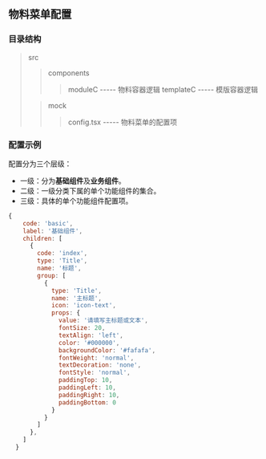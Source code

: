 ## 物料菜单配置

### 目录结构

> src
>> components
>>> moduleC  ----- 物料容器逻辑
>>> templateC ----- 模版容器逻辑
>
>> mock
>>> config.tsx ----- 物料菜单的配置项

### 配置示例

配置分为三个层级：

- 一级：分为**基础组件**及**业务组件**。
- 二级：一级分类下属的单个功能组件的集合。
- 三级：具体的单个功能组件配置项。

``` javascript
{
    code: 'basic',
    label: '基础组件',
    children: [
      {
        code: 'index',
        type: 'Title',
        name: '标题',
        group: [
          {
            type: 'Title',
            name: '主标题',
            icon: 'icon-text',
            props: {
              value: '请填写主标题或文本',
              fontSize: 20,
              textAlign: 'left',
              color: '#000000',
              backgroundColor: '#fafafa',
              fontWeight: 'normal',
              textDecoration: 'none',
              fontStyle: 'normal',
              paddingTop: 10,
              paddingLeft: 10,
              paddingRight: 10,
              paddingBottom: 0
            }
          }
        ]
      },
    ]
  }
```


